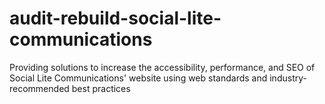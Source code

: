 # audit-rebuild-social-lite-communications
Providing solutions to increase the accessibility, performance, and SEO of Social Lite Communications' website using web standards and industry-recommended best practices
